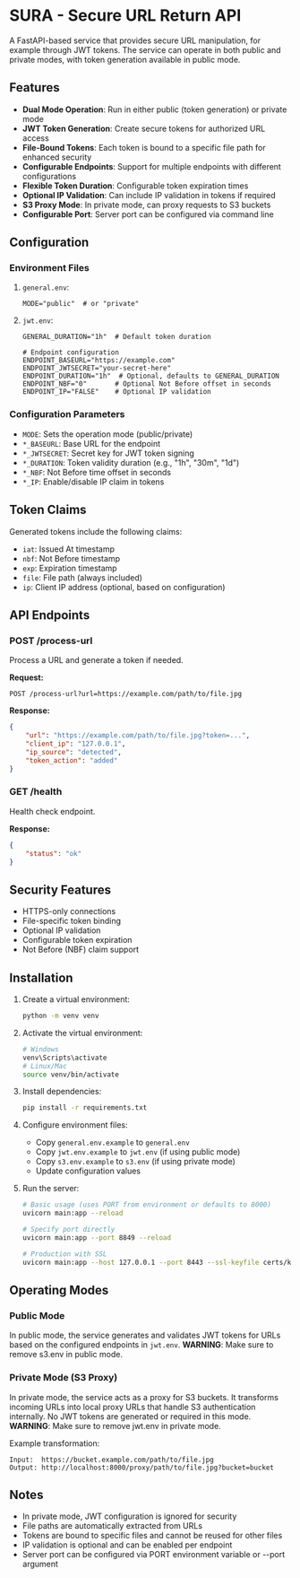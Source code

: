# SURA - Secure URL Return API

A FastAPI-based service that provides secure URL manipulation, for example through JWT tokens. The service can operate in both public and private modes, with token generation available in public mode.

## Features

- **Dual Mode Operation**: Run in either public (token generation) or private mode
- **JWT Token Generation**: Create secure tokens for authorized URL access
- **File-Bound Tokens**: Each token is bound to a specific file path for enhanced security
- **Configurable Endpoints**: Support for multiple endpoints with different configurations
- **Flexible Token Duration**: Configurable token expiration times
- **Optional IP Validation**: Can include IP validation in tokens if required
- **S3 Proxy Mode**: In private mode, can proxy requests to S3 buckets
- **Configurable Port**: Server port can be configured via command line

## Configuration

### Environment Files

1. `general.env`:
   ```
   MODE="public"  # or "private"
   ```

2. `jwt.env`:
   ```
   GENERAL_DURATION="1h"  # Default token duration

   # Endpoint configuration
   ENDPOINT_BASEURL="https://example.com"
   ENDPOINT_JWTSECRET="your-secret-here"
   ENDPOINT_DURATION="1h"  # Optional, defaults to GENERAL_DURATION
   ENDPOINT_NBF="0"       # Optional Not Before offset in seconds
   ENDPOINT_IP="FALSE"    # Optional IP validation
   ```

### Configuration Parameters

- `MODE`: Sets the operation mode (public/private)
- `*_BASEURL`: Base URL for the endpoint
- `*_JWTSECRET`: Secret key for JWT token signing
- `*_DURATION`: Token validity duration (e.g., "1h", "30m", "1d")
- `*_NBF`: Not Before time offset in seconds
- `*_IP`: Enable/disable IP claim in tokens

## Token Claims

Generated tokens include the following claims:
- `iat`: Issued At timestamp
- `nbf`: Not Before timestamp
- `exp`: Expiration timestamp
- `file`: File path (always included)
- `ip`: Client IP address (optional, based on configuration)

## API Endpoints

### POST /process-url

Process a URL and generate a token if needed.

**Request:**
```
POST /process-url?url=https://example.com/path/to/file.jpg
```

**Response:**
```json
{
    "url": "https://example.com/path/to/file.jpg?token=...",
    "client_ip": "127.0.0.1",
    "ip_source": "detected",
    "token_action": "added"
}
```

### GET /health

Health check endpoint.

**Response:**
```json
{
    "status": "ok"
}
```

## Security Features

- HTTPS-only connections
- File-specific token binding
- Optional IP validation
- Configurable token expiration
- Not Before (NBF) claim support

## Installation

1. Create a virtual environment:
   ```bash
   python -m venv venv
   ```

2. Activate the virtual environment:
   ```bash
   # Windows
   venv\Scripts\activate
   # Linux/Mac
   source venv/bin/activate
   ```

3. Install dependencies:
   ```bash
   pip install -r requirements.txt
   ```

4. Configure environment files:
   - Copy `general.env.example` to `general.env`
   - Copy `jwt.env.example` to `jwt.env` (if using public mode)
   - Copy `s3.env.example` to `s3.env` (if using private mode)
   - Update configuration values

5. Run the server:
   ```bash
   # Basic usage (uses PORT from environment or defaults to 8000)
   uvicorn main:app --reload

   # Specify port directly
   uvicorn main:app --port 8849 --reload

   # Production with SSL
   uvicorn main:app --host 127.0.0.1 --port 8443 --ssl-keyfile certs/key.pem --ssl-certfile certs/cert.pem
   ```

## Operating Modes

### Public Mode
In public mode, the service generates and validates JWT tokens for URLs based on the configured endpoints in `jwt.env`.
**WARNING**: Make sure to remove s3.env in public mode.

### Private Mode (S3 Proxy)
In private mode, the service acts as a proxy for S3 buckets. It transforms incoming URLs into local proxy URLs that handle S3 authentication internally. No JWT tokens are generated or required in this mode.
**WARNING**: Make sure to remove jwt.env in private mode.

Example transformation:
```
Input:  https://bucket.example.com/path/to/file.jpg
Output: http://localhost:8000/proxy/path/to/file.jpg?bucket=bucket
```

## Notes

- In private mode, JWT configuration is ignored for security
- File paths are automatically extracted from URLs
- Tokens are bound to specific files and cannot be reused for other files
- IP validation is optional and can be enabled per endpoint
- Server port can be configured via PORT environment variable or --port argument
